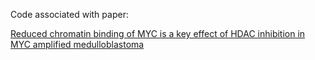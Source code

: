 
Code associated with paper:

[Reduced chromatin binding of MYC is a key effect of HDAC inhibition in MYC amplified medulloblastoma](https://academic.oup.com/neuro-oncology/advance-article/doi/10.1093/neuonc/noaa191/5895493)


